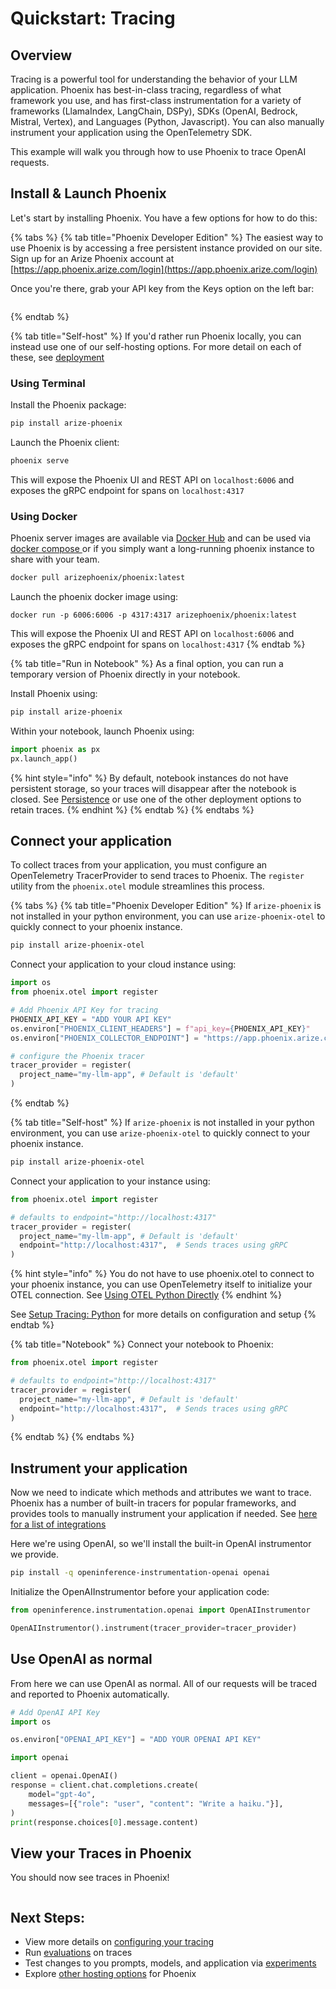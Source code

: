 # Quickstart: Tracing

## Overview

Tracing is a powerful tool for understanding the behavior of your LLM application. Phoenix has best-in-class tracing, regardless of what framework you use, and has first-class instrumentation for a variety of frameworks (LlamaIndex, LangChain, DSPy), SDKs (OpenAI, Bedrock, Mistral, Vertex), and Languages (Python, Javascript). You can also manually instrument your application using the OpenTelemetry SDK.

This example will walk you through how to use Phoenix to trace OpenAI requests.

## Install & Launch Phoenix

Let's start by installing Phoenix. You have a few options for how to do this:

{% tabs %}
{% tab title="Phoenix Developer Edition" %}
The easiest way to use Phoenix is by accessing a free persistent instance provided on our site. Sign up for an Arize Phoenix account at [https://app.phoenix.arize.com/login](https://app.phoenix.arize.com/login)

Once you're there, grab your API key from the Keys option on the left bar:

<figure><img src="../.gitbook/assets/Screenshot 2024-10-29 at 2.28.28 PM.png" alt=""><figcaption></figcaption></figure>
{% endtab %}

{% tab title="Self-host" %}
If you'd rather run Phoenix locally, you can instead use one of our self-hosting options. For more detail on each of these, see [deployment](../deployment/ "mention")

### Using Terminal

Install the Phoenix package:

```bash
pip install arize-phoenix
```

Launch the Phoenix client:

```bash
phoenix serve
```

This will expose the Phoenix UI and REST API on `localhost:6006` and exposes the gRPC endpoint for spans on `localhost:4317`

### **Using Docker**

Phoenix server images are available via [Docker Hub](https://hub.docker.com/r/arizephoenix/phoenix) and can be used via [docker compose ](https://docs.arize.com/phoenix/deployment/docker)or if you simply want a long-running phoenix instance to share with your team.

```bash
docker pull arizephoenix/phoenix:latest
```

Launch the phoenix docker image using:

```
docker run -p 6006:6006 -p 4317:4317 arizephoenix/phoenix:latest
```

This will expose the Phoenix UI and REST API on `localhost:6006` and exposes the gRPC endpoint for spans on `localhost:4317`
{% endtab %}

{% tab title="Run in Notebook" %}
As a final option, you can run a temporary version of Phoenix directly in your notebook.

Install Phoenix using:

```bash
pip install arize-phoenix
```

Within your notebook, launch Phoenix using:

```python
import phoenix as px
px.launch_app()
```

{% hint style="info" %}
By default, notebook instances do not have persistent storage, so your traces will disappear after the notebook is closed. See [Persistence](https://docs.arize.com/phoenix/deployment/persistence) or use one of the other deployment options to retain traces.
{% endhint %}
{% endtab %}
{% endtabs %}

## Connect your application <a href="#connect-your-app" id="connect-your-app"></a>

To collect traces from your application, you must configure an OpenTelemetry TracerProvider to send traces to Phoenix. The `register` utility from the `phoenix.otel` module streamlines this process.

{% tabs %}
{% tab title="Phoenix Developer Edition" %}
If `arize-phoenix` is not installed in your python environment, you can use `arize-phoenix-otel` to quickly connect to your phoenix instance.

```bash
pip install arize-phoenix-otel
```

Connect your application to your cloud instance using:

```python
import os
from phoenix.otel import register

# Add Phoenix API Key for tracing
PHOENIX_API_KEY = "ADD YOUR API KEY"
os.environ["PHOENIX_CLIENT_HEADERS"] = f"api_key={PHOENIX_API_KEY}"
os.environ["PHOENIX_COLLECTOR_ENDPOINT"] = "https://app.phoenix.arize.com"

# configure the Phoenix tracer
tracer_provider = register(
  project_name="my-llm-app", # Default is 'default'
) 
```
{% endtab %}

{% tab title="Self-host" %}
If `arize-phoenix` is not installed in your python environment, you can use `arize-phoenix-otel` to quickly connect to your phoenix instance.

```bash
pip install arize-phoenix-otel
```

Connect your application to your instance using:

```python
from phoenix.otel import register

# defaults to endpoint="http://localhost:4317"
tracer_provider = register(
  project_name="my-llm-app", # Default is 'default'
  endpoint="http://localhost:4317",  # Sends traces using gRPC
)  
```

{% hint style="info" %}
You do not have to use phoenix.otel to connect to your phoenix instance, you can use OpenTelemetry itself to initialize your OTEL connection. See [Using OTEL Python Directly](https://docs.arize.com/phoenix/tracing/how-to-tracing/setup-tracing/setup-tracing-python/using-otel-python-directly)
{% endhint %}

See [Setup Tracing: Python](https://docs.arize.com/phoenix/tracing/how-to-tracing/setup-tracing/setup-tracing-python) for more details on configuration and setup
{% endtab %}

{% tab title="Notebook" %}
Connect your notebook to Phoenix:

```python
from phoenix.otel import register

# defaults to endpoint="http://localhost:4317"
tracer_provider = register(
  project_name="my-llm-app", # Default is 'default'
  endpoint="http://localhost:4317",  # Sends traces using gRPC
) 
```
{% endtab %}
{% endtabs %}

## Instrument your application

Now we need to indicate which methods and attributes we want to trace. Phoenix has a number of built-in tracers for popular frameworks, and provides tools to manually instrument your application if needed. See [here for a list of integrations](https://docs.arize.com/phoenix/tracing/integrations-tracing)

Here we're using OpenAI, so we'll install the built-in OpenAI instrumentor we provide.

```bash
pip install -q openinference-instrumentation-openai openai
```

Initialize the OpenAIInstrumentor before your application code:

```python
from openinference.instrumentation.openai import OpenAIInstrumentor

OpenAIInstrumentor().instrument(tracer_provider=tracer_provider)
```

## Use OpenAI as normal

From here we can use OpenAI as normal. All of our requests will be traced and reported to Phoenix automatically.

```python
# Add OpenAI API Key
import os

os.environ["OPENAI_API_KEY"] = "ADD YOUR OPENAI API KEY"
```

```python
import openai

client = openai.OpenAI()
response = client.chat.completions.create(
    model="gpt-4o",
    messages=[{"role": "user", "content": "Write a haiku."}],
)
print(response.choices[0].message.content)
```

## View your Traces in Phoenix

You should now see traces in Phoenix!

<figure><img src="../.gitbook/assets/Screenshot 2024-10-29 at 2.51.24 PM.png" alt=""><figcaption></figcaption></figure>

## Next Steps:

* View more details on [configuring your tracing](llm-traces/)
* Run [evaluations](../evaluation/evals.md) on traces
* Test changes to you prompts, models, and application via [experiments](../datasets-and-experiments/how-to-experiments/run-experiments.md)
* Explore [other hosting options](../deployment/) for Phoenix
